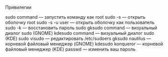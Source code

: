 Привилегии

sudo command — запустить команду как root
sudo -s — открыть оболочку root
sudo -s -u user — открыть оболочку как пользователь
sudo -k — восстановить пароль sudo
gksudo command — визуальный диалог sudo (GNOME)
kdesudo command — визуальный диалог sudo (KDE)
sudo visudo — редактировать /etc/sudoers
gksudo nautilus — корневой файловый менеджер (GNOME)
kdesudo konqueror — корневой файловый менеджер (KDE)
passwd — изменить ваш пароль
